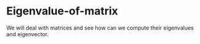 # Eigenvalue-of-matrix
We will deal with matrices and see how can we compute their eigenvalues and eigenvector.
